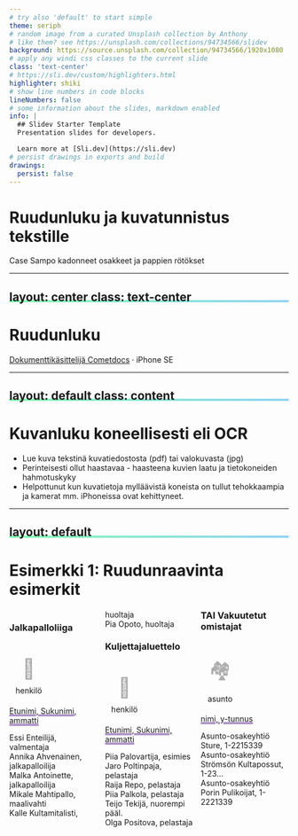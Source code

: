 ```yaml
---
# try also 'default' to start simple
theme: seriph
# random image from a curated Unsplash collection by Anthony
# like them? see https://unsplash.com/collections/94734566/slidev
background: https://source.unsplash.com/collection/94734566/1920x1080
# apply any windi css classes to the current slide
class: 'text-center'
# https://sli.dev/custom/highlighters.html
highlighter: shiki
# show line numbers in code blocks
lineNumbers: false
# some information about the slides, markdown enabled
info: |
  ## Slidev Starter Template
  Presentation slides for developers.

  Learn more at [Sli.dev](https://sli.dev)
# persist drawings in exports and build
drawings:
  persist: false
---
```


# Ruudunluku ja kuvatunnistus tekstille

Case Sampo kadonneet osakkeet ja pappien rötökset

<div class="abs-br m-6 flex gap-2">
  <a href="https://github.com/slidevjs/slidev" target="_blank" alt="GitHub"
    class="text-xl icon-btn opacity-50 !border-none !hover:text-white">
    <carbon-logo-github />
  </a>
</div>

<!--
Olemme esittelemässä ruudunlukusovellusta ja tekstin tunnistamista paperidokumenteista. Matala aloitustaso, paljon esimerkkejä.
-->

---
layout: center
class: text-center
---

# Ruudunluku

[Dokumenttikäsittelijä Cometdocs](cometdocs.com) · iPhone SE

<!--
1. IMPORTANT: Log in to Your Session 20 Minutes Before It Starts for Tech Check.
2. Be as Concrete and Practical as Possible
This is a training conference, and we need you to be as practical as possible. Your colleagues should leave your session having learned how to better investigate a story or use a new tool or technique. Your talk should focus on useful methods and strategies, with practical examples.
Do not use a lot of time talking about your story or yourself.
The biggest complaint we get on attendee surveys is that speakers talked about themselves instead of how they did their work.
Most sessions are 75 minutes long, and most speakers will have 10 to 15 minutes to speak. Your moderator will be in touch to discuss your presentation.
3. Talk About the Methods Used in Your Work:
If talking about a story, explain what kinds of sources you used. How did you find them?
What kind of data or documents did you use? How did you get them?
What was the breakthrough in investigating your story?
Did you work in a team or by yourself? If a team, how did you collaborate?
How did you solve your toughest challenges? How did you deal with security?
How did you produce, present and roll out the story for maximum impact?
What would you recommend to other journalists doing a similar project?
4. Speak Clearly, Use Slides and Media
Many in the audience speak English as a second language, so please speak clearly. Please also note that some sessions are being translated, and it is very important that our interpreters can hear you as clearly as possible. It’s also helpful to illustrate your key points with media such as photos and videos in a PDF, Powerpoint or similar presentation. Do not read your presentation. We prepared some PowerPoint templates which you can download and adapt for your own presentation.
5. Be Aware: Sessions Will Be Recorded and “On the Record”
This is a conference of journalists and what you say may be quoted and tweeted. All sessions except networking ones will be recorded and accessible for attendees on the Pathable platform exclusively for 6 months. After that time, the recordings will be uploaded to GIJN’s YouTube channel and available to the public.
6. Tipsheets & Presentations
It’s very helpful for the audience if you prepare a tipsheet. The most popular tipsheets are those that provide specific details: documents and data to get, websites to use, relevant stories and sources. You can download and use our tipsheet template to create your own.
-->

---
layout: default
class: content
---

# Kuvanluku koneellisesti eli OCR

- Lue kuva tekstinä kuvatiedostosta (pdf) tai valokuvasta (jpg)
- Perinteisesti ollut haastavaa - haasteena kuvien laatu ja tietokoneiden hahmotuskyky
- Helpottunut kun kuvatietoja mylläävistä koneista on tullut tehokkaampia ja kamerat mm. iPhoneissa ovat kehittyneet.

---
layout: default
---

# Esimerkki 1: Ruudunraavinta esimerkit

<div class="container mx-auto">
  <div class="cols">
  <h3>Jalkapalloliiga</h3>
  <div class="grid">
    <a class="item" href="" style="--hue: 200deg"><span class="icon base" id="blur0" aria-hidden="true">📄</span><span class="icon base" aria-hidden="true">📄</span><span class="icon midl" aria-hidden="true" style="background-image: -moz-element(#blur0)">📄</span><span class="icon grey" aria-hidden="true">📄</span>henkilö</a>
  </div>
  <p class="otsake">Etunimi, Sukunimi, ammatti 
  </p><p> Essi Enteilijä, valmentaja <br>
    Annika Ahvenainen, jalkapalloilija <br>
    Malka Antoinette, jalkapalloilija <br>
    Mikale Mahtipallo, maalivahti <br>
    Kalle Kultamitalisti, huoltaja <br>
    Pia Opoto, huoltaja
  </p>
  <h3>Kuljettajaluettelo</h3>
  <div class="grid">
    <a class="item" href="" style="--hue: 0deg"><span class="icon base" id="blur0" aria-hidden="true">🚒</span><span class="icon base" aria-hidden="true">🚒</span><span class="icon midl" aria-hidden="true" style="background-image: -moz-element(#blur0)">🚒</span><span class="icon grey" aria-hidden="true">🚒</span>henkilö</a>
  </div>
  <p class="otsake">Etunimi, Sukunimi, ammatti</p>
  <p>Piia Palovartija, esimies <br>
    Jaro Poltinpaja, pelastaja <br>
    Raija Repo, pelastaja <br>
    Piia Palkola, pelastaja <br>
    Teijo Tekijä, nuorempi pääl. <br>
    Olga Positova, pelastaja <br>
  </p> 
  <h3>TAI Vakuutetut omistajat</h3>
  <div class="grid">
    <a class="item" href="" style="--hue: 64deg"><span class="icon base" id="blur0" aria-hidden="true">🏘</span><span  class="icon base" aria-hidden="true">🏘</span><span class="icon midl" aria-hidden="true" style="background-image: -moz-element(#blur0)">🏘</span><span class="icon grey" aria-hidden="true">🏘</span>asunto</a>
  </div>
  <p class="otsake">nimi, y-tunnus</p>
  <p>Asunto-osakeyhtiö Sture, 1-2215339<br>
  Asunto-osakeyhtiö Strömsön Kultapossut, 1-23... <br>
  Asunto-osakeyhtiö Porin Pulikoijat, 1-2221339 <br>
  </p>
  </div>
</div> 
<v-click>
<div class="abs-br m-6 flex">
  <div>
      <p contenteditable="true"> Asunto-osakeyhtiö Turku kultakerho, 1-2345678 <br>
  Asunto-osakeyhtiö Kulta Vuolija, 23456-345<br></p>
  </div>
</div>
</v-click>

<style>
  .cols {
    max-width: 1100px;
    margin: 20px auto;
    column-count: 3;
    overflow:  auto;
    height:  100%;
  }
  .otsake {
    text-decoration: underline rebeccapurple double;
  }
  .grid a {
    padding: 0.75em 0 0.375em;
    display: grid;
    text-decoration: none;
  }
  
  .item {
    --hl: 0;
    width: 5em;
    color: hsl(var(--hue), calc(var(--hl)*100%), 65%);
    text-align: center;
    text-decoration: none;
    transition: color 0.3s;
  }
  .item:focus {
    outline: none;
  }
  .item:hover, .item:focus {
    --hl: 1 ;
  }

  .icon {
    grid-area: 1/1;
    place-self: center;
    font-size: 2.5em;
  }

  .base {
    z-index: 1;
    transform: translate(calc(var(--hl)*.375em), calc(var(--hl)*-.25em)) rotate(calc(var(--hl)*22.5deg));
    opacity: var(--hl);
    filter: sepia(1) hue-rotate(calc(var(--hue) - 50deg)) saturate(3) blur(var(--r, 0));
    transition: 0.3s;
  }
  .base[id*=blur] {
    --r: 5px;
    position: fixed;
    bottom: 100vh;
  }

  .midl {
    z-index: 2;
    color: transparent;
    backdrop-filter: blur(5px);
    -webkit-mask: linear-gradient(red 0 0) text;
  }
  @supports (background: -moz-element(#hl)) {
    .midl {
      background-color: #fff;
      background-clip: text;
      backdrop-filter: none;
    }
  }

  .grey {
    z-index: 3;
    filter: grayscale(1) opacity(0.35);
  }
    
</style>


---
layout: image-right
image: './SampoPinoScreenshot.jpg'
class: 'content-center'
---
# Case Sampo
- Helsingin Sanomilla on hallussaan iso
nippu paperisia asiakirjoja, joissa on
Sammon osakeyhtiöomistajat vuodelta
1987
- Mutta miten paperille painettu tieto
muuttuu hyödylliseksi hakukoneeksi?


---
layout: default
---
## HS:n hakukoneeksi

HS:n hakukone auttoi löytämään Sammon paperiosaketta omistaneet yhtiöt

<div class="abs-tr m-6 flex gap-2">
  <button class="text-xl icon-btn opacity-50 !border-none !hover:text-white">
    <carbon:edit />
  </button>
  <a class="text-xl icon-btn opacity-50 !border-none !hover:text-white">
    <p>👨‍💻</p>
  </a>
</div>

<style>
h2 {
  background-image: linear-gradient(150deg
    , #84fab0 0%, #8fd3f4 100%);
    background-repeat: no-repeat;
    background-repeat-x: no-repeat;
    background-repeat-y: no-repeat;
    background-size: 100% 0.2em;
    background-position: 0 88%;
}
</style>

---
layout: image
image: './SturenkatuVirallinenLehti.jpg'
---
<!--4 326 asunto-osakeyhtiötä hakukoneessa. https://www.hs.fi/talous/art-2000005018542.html-->


---

# iPhone kuvien kopioimisen perusperiaate - Live Text
- Kuvan ottamisen jälkeen kuvagalleriaan tulee kuvaan merkki oikeaan alakulmaan, jolloin kuvan sisältämän tekstin saa näkyviin
- **iPhonen ruudulta voi valita tekstiä ja kopioida sen** 
  - Viestin voi lähettää itselleen tai eteenpäin esimerkiksi sähköpostilla, Whatsapilla jne...
  
- Ominaisuus vaatii iOS15-päivityksen ja vuoden 2018 tai tuoreemman puhelimen (iPhone Xs, 11, SE 2020 ja  uudemmat)
- [Tarkemmin Live Text-ominaisuudesta iGeeksBlog](https://www.igeeksblog.com/how-to-use-live-text-on-iphone-ipad/)

---

# Toimistotyökalut: kuinka printteri-skannerilla saa digitoitua asiakirjat

- Printterin OCR-ominaisuudet.

---

# Cometdocs

- Asiakirjojen kääntäjä, ja kuvantunnistaja erityisesti pdf-tiedostoista
- Perusversio ilmainen, **vaatii rekisteröitymisen**.
- Tukee hyvin suomenkielisiä tekstejä, ja tunnistaa suurella tarkkuudella myös skannattuja papereita
- **Cometdocs.com**
- Nimet, koodit, listat ylennyksistä 

- [Fukushima](https://olli.xyz/BkFGSh)

---
layout:standard
---
<iframe style="width: 100%; height: 100%;" src="https://docs.google.com/spreadsheets/d/e/2PACX-1vQRE3H9EBRa00ySnkSp2xY4i5NkyQUsK55Ze3wzWATGSo3iri3Q0ZAHka2NdvtVi2aGeVunxxGNvdGh/pubhtml?gid=91846639&amp;single=true&amp;widget=true&amp;headers=false"></iframe>

---

# Kysymyksiä - muiden kokeilemia sovelluksia?

<div class="gridholder">
    <div class="grid">
      <a class="item" href="" style="--hue: 64deg"><span class="icon base" id="blur0" aria-hidden="true">🏘</span><span  class="icon base" aria-hidden="true">🏘</span><span class="icon midl" aria-hidden="true" style="background-image: -moz-element(#blur0)">🏘</span><span class="icon grey" aria-hidden="true">🏘</span>Tuomo</a>
  </div>
  <div class="grid">
      <a class="item" href="" style="--hue: 180deg"><span class="icon base" id="blur0" aria-hidden="true">👨‍💻</span><span  class="icon base" aria-hidden="true">👨‍💻</span><span class="icon midl" aria-hidden="true" style="background-image: -moz-element(#blur0)">👨‍💻</span><span class="icon grey" aria-hidden="true">👨‍💻</span>Olli</a>
  </div>
</div>

<style>
  .gridholder {
    display:  grid;
    grid-auto-flow: row;
    place-self: center;
  }
  .grid a {
    padding: 1.9em 0 0.375em;
    display: grid;
    text-decoration: none;
  }
  
  .item {
    --hl: 0;
    width: 5em;
    color: hsl(var(--hue), calc(var(--hl)*100%), 65%);
    text-align: center;
    text-decoration: none;
    transition: color 7s;
    gap: 10px;
  }
  .item:focus {
    outline: none;
  }
  .item:hover, .item:focus {
    --hl: 1 ;
  }

  .icon {
    grid-area: 1/1;
    place-self: center;
    font-size: 2.5em;
  }

  .base {
    z-index: 1;
    transform: translate(calc(var(--hl)*.375em), calc(var(--hl)*-.25em)) rotate(calc(var(--hl)*22.5deg));
    opacity: var(--hl);
    filter: sepia(1) hue-rotate(calc(var(--hue) - 50deg)) saturate(3) blur(var(--r, 0));
    transition: 7s;
  }
  .base[id*=blur] {
    --r: 14px;
    position: fixed;
    bottom: 100vh;
  }

  .midl {
    z-index: 2;
    color: transparent;
    backdrop-filter: blur(5px);
    -webkit-mask: linear-gradient(red 0 0) text;
  }
  @supports (background: -moz-element(#hl)) {
    .midl {
      background-color: #fff;
      background-clip: text;
      backdrop-filter: none;
    }
  }

  .grey {
    z-index: 3;
    filter: grayscale(1) opacity(0.35);
  }
    
</style>